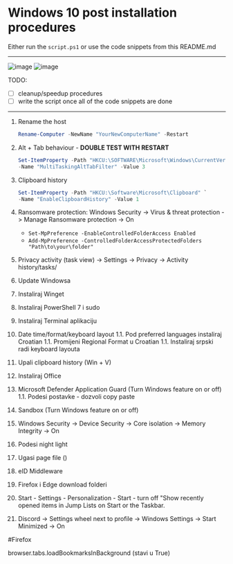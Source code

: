 # Windows 10 post installation procedures

Either run the ```script.ps1``` or use the code snippets from this README.md

***
![image](https://github.com/nikolasovilj/Windows10-post-installation/assets/23420051/33575572-4f92-44da-aa6a-b4fd0843e78d)
![image](https://github.com/nikolasovilj/Windows10-post-installation/assets/23420051/75a01c42-7a01-4f52-9170-50be38fe488c)


TODO:
- [ ] cleanup/speedup procedures
- [ ] write the script once all of the code snippets are done

***

1. Rename the host

    ```powershell
    Rename-Computer -NewName "YourNewComputerName" -Restart
    ```

1. Alt + Tab behaviour - **DOUBLE TEST WITH RESTART**

    ```powershell
    Set-ItemProperty -Path "HKCU:\SOFTWARE\Microsoft\Windows\CurrentVersion\Explorer\Advanced" `
    -Name "MultiTaskingAltTabFilter" -Value 3
    ```

1. Clipboard history

    ```powershell
    Set-ItemProperty -Path "HKCU:\Software\Microsoft\Clipboard" `
    -Name "EnableClipboardHistory" -Value 1
    ```


1. Ransomware protection: Windows Security -> Virus & threat protection -> Manage Ransomware protection -> On  
	* `Set-MpPreference -EnableControlledFolderAccess Enabled`
	* `Add-MpPreference -ControlledFolderAccessProtectedFolders "Path\to\your\folder"`

1. Privacy activity (task view) -> Settings -> Privacy -> Activity history/tasks/

1. Update Windowsa
1. Instaliraj Winget
1. Instaliraj PowerShell 7 i sudo 
1. Instaliraj Terminal aplikaciju

1. Date time/format/keyboard layout
1.1. Pod preferred languages instaliraj Croatian
1.1. Promijeni Regional Format u Croatian
1.1. Instaliraj srpski radi keyboard layouta

1. Upali clipboard history (Win + V)
1. Instaliraj Office

1. Microsoft Defender Application Guard (Turn Windows feature on or off)
1.1. Podesi postavke - dozvoli copy paste

1. Sandbox (Turn Windows feature on or off)
1. Windows Security -> Device Security -> Core isolation -> Memory Integrity -> On
1. Podesi night light
1. Ugasi page file ()

1. eID Middleware

1. Firefox i Edge download folderi

1. Start - Settings - Personalization - Start - turn off "Show recently opened items in Jump Lists on Start or the Taskbar.

1. Discord -> Settings wheel next to profile -> Windows Settings -> Start Minimized -> On

#Firefox

browser.tabs.loadBookmarksInBackground (stavi u True)
